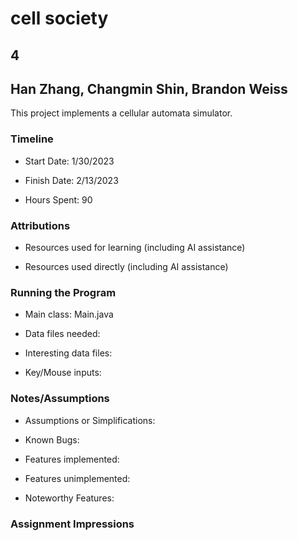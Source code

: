# cell society
## 4
## Han Zhang, Changmin Shin, Brandon Weiss


This project implements a cellular automata simulator.

### Timeline

 * Start Date: 1/30/2023

 * Finish Date: 2/13/2023

 * Hours Spent: 90



### Attributions

 * Resources used for learning (including AI assistance)
 
 * Resources used directly (including AI assistance)


### Running the Program

 * Main class: Main.java

 * Data files needed: 

 * Interesting data files:

 * Key/Mouse inputs:



### Notes/Assumptions

 * Assumptions or Simplifications:

 * Known Bugs:

 * Features implemented:

 * Features unimplemented:

 * Noteworthy Features:



### Assignment Impressions


